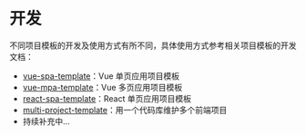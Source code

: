 # 开发
不同项目模板的开发及使用方式有所不同，具体使用方式参考相关项目模板的开发文档：
- [vue-spa-template](https://github.com/YolkPie/vue-spa-template)：Vue 单页应用项目模板
- [vue-mpa-template](https://github.com/YolkPie/vue-mpa-template)：Vue 多页应用项目模板
- [react-spa-template](https://github.com/YolkPie/react-spa-template)：React 单页应用项目模板
- [multi-project-template](https://github.com/YolkPie/multi-project-template)：用一个代码库维护多个前端项目
- 持续补充中...